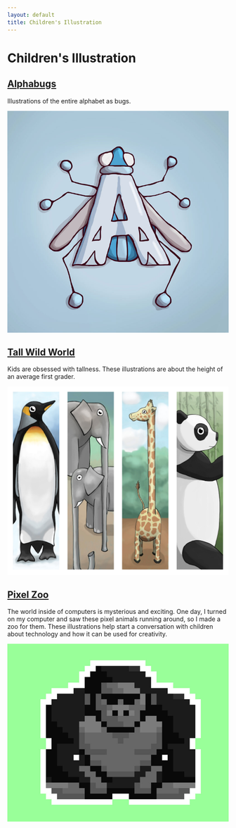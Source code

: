 ```yaml
---
layout: default
title: Children's Illustration
---
```


# Children's Illustration

## [Alphabugs](/alphabugs)
Illustrations of the entire alphabet as bugs.

[![A](/img/A.jpg)](/alphabugs)

## [Tall Wild World](/tall-wild-world)
Kids are obsessed with tallness. These illustrations are about the height of an average first grader.

[![Tall Wild World](/img/tall-wild-world.jpg)](/tall-wild-world)

## [Pixel Zoo](/pixel-zoo)
The world inside of computers is mysterious and exciting. One day, I turned on my computer and saw these pixel animals running around, so I made a zoo for them. These illustrations help start a conversation with children about technology and how it can be used for creativity.

[![Pixel Gorilla](/img/pixel-gorilla.jpg)](/pixel-zoo)

